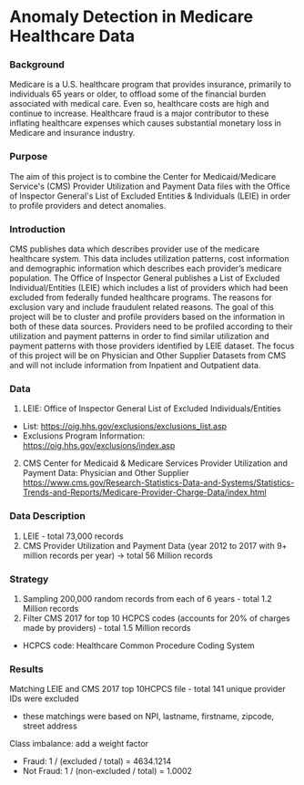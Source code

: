 # Anomaly Detection in Medicare Healthcare Data

### Background
Medicare is a U.S. healthcare program that provides insurance, primarily to individuals 65 years or older, to offload some of the financial burden associated with medical care. Even so, healthcare costs are high and continue to increase. Healthcare fraud is a major contributor to these inflating healthcare expenses which causes substantial monetary loss in Medicare and insurance industry. 

### Purpose
The aim of this project is to combine the Center for Medicaid/Medicare Service's (CMS) Provider Utilization and Payment Data files with the Office of Inspector General's List of Excluded Entities & Individuals (LEIE) in order to profile providers and detect anomalies.

### Introduction
CMS publishes data which describes provider use of the medicare healthcare system. This data includes utilization patterns, cost information and demographic information which describes each provider’s medicare population. The Office of Inspector General publishes a List of Excluded Individual/Entities (LEIE) which includes a list of providers which had been excluded from federally funded healthcare programs. The reasons for exclusion vary and include fraudulent related reasons. The goal of this project will be to cluster and profile providers based on the information in both of these data sources. ​Providers need to be profiled according to their utilization and payment patterns in order to find similar utilization and payment patterns with those providers identified by LEIE dataset. The focus of this project will be on Physician and Other Supplier Datasets from CMS and will not include information from Inpatient and Outpatient data.

### Data
1) LEIE: Office of Inspector General List of Excluded Individuals/Entities
- List: ​https://oig.hhs.gov/exclusions/exclusions_list.asp
- Exclusions Program Information: ​https://oig.hhs.gov/exclusions/index.asp
2) CMS Center for Medicaid & Medicare Services Provider Utilization and Payment Data: Physician and Other Supplier
https://www.cms.gov/Research-Statistics-Data-and-Systems/Statistics-Trends-and-Reports/Medicare-Provider-Charge-Data/index.html

### Data Description
1) LEIE - total 73,000 records
2) CMS Provider Utilization and Payment Data (year 2012 to 2017 with 9+ million records per year) -> total 56 Million records

### Strategy
1) Sampling 200,000 random records from each of 6 years - total 1.2 Million records
2) Filter CMS 2017 for top 10 HCPCS codes (accounts for 20% of charges made by providers) - total 1.5 Million records
* HCPCS code: Healthcare Common Procedure Coding System

### Results
Matching LEIE and CMS 2017 top 10HCPCS file - total 141 unique provider IDs were excluded
- these matchings were based on NPI, lastname, firstname, zipcode, street address 

Class imbalance: add a weight factor
- Fraud: 1 / (excluded / total) = 4634.1214
- Not Fraud: 1 / (non-excluded / total) = 1.0002




